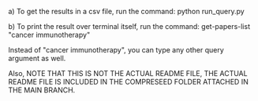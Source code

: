 a) To get the results in a csv file, run the command:
    python run_query.py

b) To print the result over terminal itself, run the command:
get-papers-list "cancer immunotherapy"

Instead of "cancer immunotherapy", you can type any other query argument as well.

Also, NOTE THAT THIS IS NOT THE ACTUAL README FILE, THE ACTUAL README FILE IS INCLUDED IN THE COMPRESEED FOLDER ATTACHED IN THE MAIN BRANCH. 
